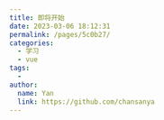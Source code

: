 ```yaml
---
title: 即将开始
date: 2023-03-06 18:12:31
permalink: /pages/5c0b27/
categories:
  - 学习
  - vue
tags:
  - 
author: 
  name: Yan
  link: https://github.com/chansanya
---
```

